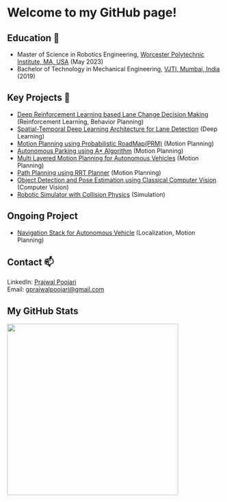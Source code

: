 
<!--
**gprajwalpoojari/gprajwalpoojari** is a ✨ _special_ ✨ repository because its `README.md` (this file) appears on your GitHub profile.

Here are some ideas to get you started:

- 🔭 I’m currently working on ...
- 🌱 I’m currently learning ...
- 👯 I’m looking to collaborate on ...
- 🤔 I’m looking for help with ...
- 💬 Ask me about ...
- 📫 How to reach me: ...
- 😄 Pronouns: ...
- ⚡ Fun fact: ...
-->

# Welcome to my GitHub page!
## Education 🌱
- Master of Science in Robotics Engineering, [Worcester Polytechnic Institute, MA, USA](https://www.wpi.edu/) (May 2023) <br>
- Bachelor of Technology in Mechanical Engineering, [VJTI, Mumbai, India](https://vjti.ac.in/) (2019) <br>

## Key Projects 🔭
- [Deep Reinforcement Learning based Lane Change Decision Making](https://github.com/gprajwalpoojari/Lane-Change-Decision-Making) (Reinforcement Learning, Behavior Planning)
- [Spatial-Temporal Deep Learning Architecture for Lane Detection](https://github.com/gprajwalpoojari/Lane-Detection-using-SCNN-and-ConvLSTM) (Deep Learning)
- [Motion Planning using Probabilistic RoadMap(PRM)](https://github.com/gprajwalpoojari/PRM-Motion-Planner-for-Firefighting-Truck) (Motion Planning)
- [Autonomous Parking using A* Algorithm](https://github.com/gprajwalpoojari/Autonomous-Parking-using-A-Star-Search) (Motion Planning)
- [Multi Layered Motion Planning for Autonomous Vehicles](https://github.com/gprajwalpoojari/Multi-Layered-Navigation-System) (Motion Planning)
- [Path Planning using RRT Planner](https://github.com/gprajwalpoojari/RRT-Path-Planner) (Motion Planning)
- [Object Detection and Pose Estimation using Classical Computer Vision](https://github.com/gprajwalpoojari/Sift-Implementation) (Computer Vision)
- [Robotic Simulator with Collision Physics](https://github.com/gprajwalpoojari/Robotic-Simulator-with-Collision-Physics) (Simulation)

## Ongoing Project
- [Navigation Stack for Autonomous Vehicle](https://github.com/Tensor-Robotics/navigation_stack) (Localization, Motion Planning)

## Contact 📫
LinkedIn: [Prajwal Poojari](https://www.linkedin.com/in/prajwal-poojari-24362611a/) <br>
Email: gprajwalpoojari@gmail.com <br>

## My GitHub Stats
<img src="https://github-readme-stats.vercel.app/api?username=gprajwalpoojari&show_icons=true&theme=ADD_THEME_HERE" width="400">

